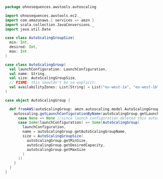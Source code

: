 
```scala
package ohnosequences.awstools.autoscaling

import ohnosequences.awstools.ec2._
import com.amazonaws.{ services => amzn }
import scala.collection.JavaConversions._
import java.util.Date

case class AutoScalingGroupSize(
  min: Int,
  desired: Int,
  max: Int
)

case class AutoScalingGroup(
  val launchConfiguration: LaunchConfiguration,
  val name: String,
  val size: AutoScalingGroupSize,
  // FIXME: this shouldn't be so explicit:
  val availabilityZones: List[String] = List("eu-west-1a", "eu-west-1b", "eu-west-1c")
)

case object AutoScalingGroup {

  def fromAWS(autoScalingGroup: amzn.autoscaling.model.AutoScalingGroup, autoscaling: AutoScaling): Option[AutoScalingGroup] = {
    autoscaling.getLaunchConfigurationByName(autoScalingGroup.getLaunchConfigurationName) match {
      case None => None //since launch configuration deleted this autoscaling group will be deleted soon
      case Some(launchConfiguration) => Some(AutoScalingGroup(
        launchConfiguration,
        name = autoScalingGroup.getAutoScalingGroupName,
        size = AutoScalingGroupSize(
          autoScalingGroup.getMinSize,
          autoScalingGroup.getDesiredCapacity,
          autoScalingGroup.getMaxSize
        )
      ))
    }
  }
}

```




[main/scala/ohnosequences/awstools/autoscaling/AutoScaling.scala]: AutoScaling.scala.md
[main/scala/ohnosequences/awstools/autoscaling/AutoScalingGroup.scala]: AutoScalingGroup.scala.md
[main/scala/ohnosequences/awstools/autoscaling/LaunchConfiguration.scala]: LaunchConfiguration.scala.md
[main/scala/ohnosequences/awstools/autoscaling/PurchaseModel.scala]: PurchaseModel.scala.md
[main/scala/ohnosequences/awstools/AWSClients.scala]: ../AWSClients.scala.md
[main/scala/ohnosequences/awstools/dynamodb/DynamoDBUtils.scala]: ../dynamodb/DynamoDBUtils.scala.md
[main/scala/ohnosequences/awstools/ec2/AMI.scala]: ../ec2/AMI.scala.md
[main/scala/ohnosequences/awstools/ec2/EC2.scala]: ../ec2/EC2.scala.md
[main/scala/ohnosequences/awstools/ec2/Filters.scala]: ../ec2/Filters.scala.md
[main/scala/ohnosequences/awstools/ec2/InstanceSpecs.scala]: ../ec2/InstanceSpecs.scala.md
[main/scala/ohnosequences/awstools/ec2/InstanceType.scala]: ../ec2/InstanceType.scala.md
[main/scala/ohnosequences/awstools/ec2/LaunchSpecs.scala]: ../ec2/LaunchSpecs.scala.md
[main/scala/ohnosequences/awstools/ec2/package.scala]: ../ec2/package.scala.md
[main/scala/ohnosequences/awstools/regions/Region.scala]: ../regions/Region.scala.md
[main/scala/ohnosequences/awstools/s3/S3.scala]: ../s3/S3.scala.md
[main/scala/ohnosequences/awstools/sns/SNS.scala]: ../sns/SNS.scala.md
[main/scala/ohnosequences/awstools/sns/Topic.scala]: ../sns/Topic.scala.md
[main/scala/ohnosequences/awstools/sqs/Queue.scala]: ../sqs/Queue.scala.md
[main/scala/ohnosequences/awstools/sqs/SQS.scala]: ../sqs/SQS.scala.md
[main/scala/ohnosequences/awstools/utils/AutoScalingUtils.scala]: ../utils/AutoScalingUtils.scala.md
[main/scala/ohnosequences/awstools/utils/DynamoDBUtils.scala]: ../utils/DynamoDBUtils.scala.md
[main/scala/ohnosequences/awstools/utils/SQSUtils.scala]: ../utils/SQSUtils.scala.md
[main/scala/ohnosequences/benchmark/Benchmark.scala]: ../../benchmark/Benchmark.scala.md
[main/scala/ohnosequences/logging/Logger.scala]: ../../logging/Logger.scala.md
[main/scala/ohnosequences/logging/S3Logger.scala]: ../../logging/S3Logger.scala.md
[test/scala/ohnosequences/awstools/AWSClients.scala]: ../../../../../test/scala/ohnosequences/awstools/AWSClients.scala.md
[test/scala/ohnosequences/awstools/EC2Tests.scala]: ../../../../../test/scala/ohnosequences/awstools/EC2Tests.scala.md
[test/scala/ohnosequences/awstools/RegionTests.scala]: ../../../../../test/scala/ohnosequences/awstools/RegionTests.scala.md
[test/scala/ohnosequences/awstools/S3Tests.scala]: ../../../../../test/scala/ohnosequences/awstools/S3Tests.scala.md
[test/scala/ohnosequences/awstools/SQSTests.scala]: ../../../../../test/scala/ohnosequences/awstools/SQSTests.scala.md